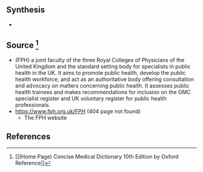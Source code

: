 ## Synthesis
- 
## Source [^1]
- (FPH) a joint faculty of the three Royal Colleges of Physicians of the United Kingdom and the standard setting body for specialists in public health in the UK. It aims to promote public health, develop the public health workforce, and act as an authoritative body offering consultation and advocacy on matters concerning public health. It assesses public health trainees and makes recommendations for inclusion on the GMC specialist register and UK voluntary register for public health professionals.
- https://www.fph.org.uk/FPH (404 page not found)
	- The FPH website
## References

[^1]: [[(Home Page) Concise Medical Dictionary 10th Edition by Oxford Reference]]